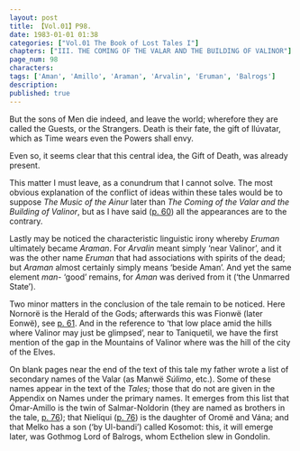 ```yaml
---
layout: post
title: 【Vol.01】P98.
date: 1983-01-01 01:38
categories: ["Vol.01 The Book of Lost Tales I"]
chapters: ["III. THE COMING OF THE VALAR AND THE BUILDING OF VALINOR"]
page_num: 98
characters: 
tags: ['Aman', 'Amillo', 'Araman', 'Arvalin', 'Eruman', 'Balrogs']
description: 
published: true
---
```


But the sons of Men die indeed, and leave the world; wherefore they are called the Guests, or the Strangers. Death is their fate, the gift of Ilúvatar, which as Time wears even the Powers shall envy.

Even so, it seems clear that this central idea, the Gift of Death, was already present.

This matter I must leave, as a conundrum that I cannot solve. The most obvious explanation of the conflict of ideas within these tales would be to suppose <I>The Music of the Ainur</I> later than <I>The Coming of the Valar and the Building of Valinor</I>, but as I have said ([p. 60]({{site.baseurl}}/vol01-p60)) all the appearances are to the contrary.

Lastly may be noticed the characteristic linguistic irony whereby <I>Eruman</I> ultimately became <I>Araman</I>. For <I>Arvalin</I> meant simply ‘near Valinor’, and it was the other name <I>Eruman</I> that had associations with spirits of the dead; but <I>Araman</I> almost certainly simply means ‘beside Aman’. And yet the same element <I>man-</I> ‘good’ remains, for <I>Aman</I> was derived from it (‘the Unmarred State’).

Two minor matters in the conclusion of the tale remain to be noticed. Here Nornorë is the Herald of the Gods; afterwards this was Fionwë (later Eonwë), see [p. 61]({{site.baseurl}}/vol01-p61). And in the reference to ‘that low place amid the hills where Valinor may just be glimpsed’, near to Taniquetil, we have the first mention of the gap in the Mountains of Valinor where was the hill of the city of the Elves.

On blank pages near the end of the text of this tale my father wrote a list of secondary names of the Valar (as Manwë <I>Súlimo</I>, etc.). Some of these names appear in the text of the <I>Tales;</I> those that do not are given in the Appendix on Names under the primary names. It emerges from this list that Ómar-Amillo is the twin of Salmar-Noldorin (they are named as brothers in the tale, [p. 76]({{site.baseurl}}/vol01-p76)); that Nielíqui ([p. 76]({{site.baseurl}}/vol01-p76)) is the daughter of Oromë and Vána; and that Melko has a son (‘by Ul-bandi’) called Kosomot: this, it will emerge later, was Gothmog Lord of Balrogs, whom Ecthelion slew in Gondolin.

